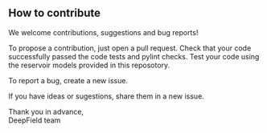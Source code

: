 ## How to contribute

We welcome contributions, suggestions and bug reports!

To propose a contribution, just open a pull request. Check that your code successfully passed the code tests and pylint checks. Test your code using the reservoir models provided in this reposotory.

To report a bug, create a new issue.

If you have ideas or sugestions, share them in a new issue.

Thank you in advance,\
DeepField team
